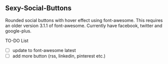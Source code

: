 ## Sexy-Social-Buttons
Rounded social buttons with hover effect using font-awesome. This requires an older version 3.1.1 of font-awesome.
Currently have facebook, twitter and google-plus.

TO-DO List 
- [ ] update to font-awesome latest
- [ ] add more button (rss, linkedin, pinterest etc.)
